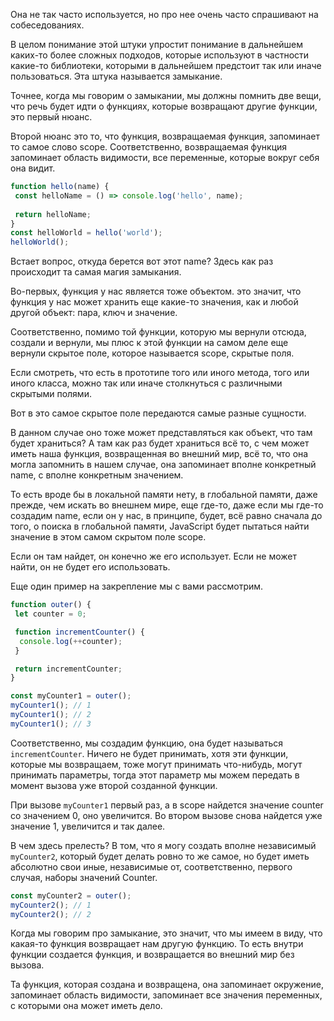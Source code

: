 Она не так часто используется, но про нее очень часто спрашивают на собеседованиях.

В целом понимание этой штуки упростит понимание в дальнейшем каких-то более сложных подходов, которые используют в частности какие-то библиотеки, которыми в дальнейшем предстоит так или иначе пользоваться. Эта штука называется замыкание.

Точнее, когда мы говорим о замыкании,
мы должны помнить две вещи, что речь будет идти о функциях, которые возвращают другие функции, это первый нюанс.

Второй нюанс это то, что функция,
возвращаемая функция, запоминает то самое слово scope. Соответственно, возвращаемая функция запоминает область видимости, все переменные, которые вокруг себя она видит.
```js
function hello(name) {
 const helloName = () => console.log('hello', name);
 
 return helloName;
}
const helloWorld = hello('world');
helloWorld();
```
Встает вопрос, откуда берется вот этот name? Здесь как раз происходит та самая магия замыкания.

Во-первых, функция у нас является тоже объектом. это значит, что функция у нас может хранить еще какие-то значения, как и любой другой объект: пара, ключ и значение.

Соответственно, помимо той функции,
которую мы вернули отсюда, создали и вернули, мы плюс к этой функции на самом деле еще вернули скрытое поле, которое называется scope, скрытые поля.

Если смотреть, что есть в прототипе того или иного метода, того или иного класса, можно так или иначе столкнуться с различными скрытыми полями. 

Вот в это самое скрытое поле передаются самые разные сущности. 

В данном случае оно тоже может представляться как объект, что там будет храниться?  А там как раз будет храниться всё то, с чем может иметь наша функция,
возвращенная во внешний мир, всё то, что она могла запомнить в нашем случае, она запоминает вполне конкретный name, с вполне конкретным значением. 

То есть вроде бы в локальной памяти нету, в глобальной памяти, даже прежде, чем искать во внешнем мире, еще где-то, даже если мы
где-то создадим name, если он у нас, в принципе, будет, всё равно сначала до того, о поиска в глобальной памяти, JavaScript будет пытаться найти значение в этом самом скрытом поле scope. 

Если он там найдет, он конечно же его использует. Если не может найти,
он не будет его использовать. 

Еще один пример на закрепление мы с вами рассмотрим.
```js
function outer() {
 let counter = 0;

 function incrementCounter() {
  console.log(++counter);
 }

 return incrementCounter;
}

const myCounter1 = outer();
myCounter1(); // 1
myCounter1(); // 2
myCounter1(); // 3
```
Соответственно, мы создадим функцию,
она будет называться `incrementCounter`. Ничего не будет принимать, хотя эти функции, которые мы возвращаем, тоже могут принимать что-нибудь, могут принимать параметры, тогда этот параметр мы можем передать в момент вызова уже второй созданной функции.

При вызове `myCounter1` первый раз,  а в scope найдется значение counter со значением 0, оно увеличится. Во втором вызове снова найдется уже значение 1, увеличится и так далее.

В чем здесь прелесть? В том, что я могу создать вполне независимый `myCounter2`, который будет делать ровно то же самое, но будет иметь абсолютно свои иные, независимые от, соответственно,
первого случая, наборы значений Counter.
```js
const myCounter2 = outer();
myCounter2(); // 1
myCounter2(); // 2
```

Когда мы говорим про замыкание, это значит, что мы имеем в виду, что какая-то функция возвращает нам другую функцию. То есть внутри функции создается функция, и возвращается во внешний мир без вызова. 

Та функция, которая создана и возвращена, она запоминает окружение, запоминает область видимости, запоминает все значения переменных, с которыми она может иметь дело.


